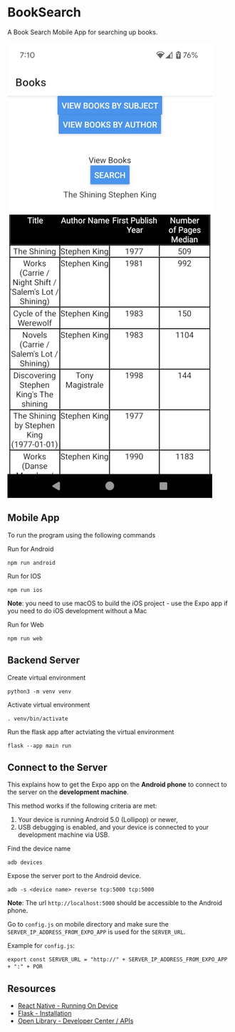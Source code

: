 # BookSearch
A Book Search Mobile App for searching up books.

![](./images/book_search_app.webp)

## Mobile App

To run the program using the following commands

Run for Android
```
npm run android
```

Run for IOS
```
npm run ios
```
**Note**: you need to use macOS to build the iOS project - use the Expo app if you need to do iOS development without a Mac

Run for Web
```
npm run web
```

## Backend Server

Create virtual environment
```
python3 -m venv venv
```

Activate virtual environment
```
. venv/bin/activate
```

Run the flask app after actviating the virtual environment
```
flask --app main run
```
## Connect to the Server

This explains how to get the Expo app on the **Android phone** to connect to the server on the **development machine**.

This method works if the following criteria are met:
1. Your device is running Android 5.0 (Lollipop) or newer,
2. USB debugging is enabled, and your device is connected to your development machine via USB.

Find the device name
```
adb devices
```

Expose the server port to the Android device.
```
adb -s <device name> reverse tcp:5000 tcp:5000
```

**Note**: The url `http://localhost:5000` should be accessible to the Android phone.

Go to `config.js` on mobile directory and make sure the `SERVER_IP_ADDRESS_FROM_EXPO_APP` is used for the `SERVER_URL`.

Example for `config.js`:
```
export const SERVER_URL = "http://" + SERVER_IP_ADDRESS_FROM_EXPO_APP + ":" + POR
```

## Resources
- [React Native - Running On Device](https://reactnative.dev/docs/running-on-device)
- [Flask - Installation](https://flask.palletsprojects.com/en/3.0.x/installation/)
- [Open Library - Developer Center / APIs](https://openlibrary.org/developers/api)

